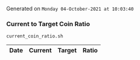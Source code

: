 Generated on `Monday 04-October-2021 at 10:03:40`

### Current to Target Coin Ratio
`current_coin_ratio.sh`

Date|Current|Target|Ratio
---|---|---|---
